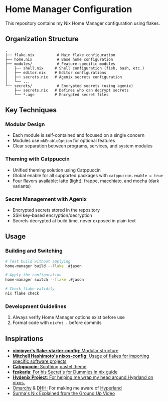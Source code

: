 # Home Manager Configuration

This repository contains my Nix Home Manager configuration using flakes.

## Organization Structure


```
.
├── flake.nix          # Main flake configuration
├── home.nix           # Base home configuration
├── modules/           # Feature-specific modules
│   ├── shell.nix     # Shell configuration (fish, bash, etc.)
│   ├── editor.nix    # Editor configurations
│   ├── secrets.nix   # Agenix secrets configuration
│   └── ...
└── secrets/           # Encrypted secrets (using agenix)
    ├── secrets.nix   # Defines who can decrypt secrets
    └── *.age         # Encrypted secret files
```

## Key Techniques

### Modular Design
- Each module is self-contained and focused on a single concern
- Modules use `mkEnableOption` for optional features
- Clear separation between programs, services, and system modules

### Theming with Catppuccin
- Unified theming solution using Catppuccin
- Global enable for all supported packages with `catppuccin.enable = true`
- Four flavors available: latte (light), frappe, macchiato, and mocha (dark variants)

### Secret Management with Agenix
- Encrypted secrets stored in the repository
- SSH key-based encryption/decryption
- Secrets decrypted at build time, never exposed in plain text

## Usage

### Building and Switching
```bash
# Test build without applying
home-manager build --flake .#jason

# Apply the configuration
home-manager switch --flake .#jason

# Check flake validity
nix flake check
```

### Development Guidelines
1. Always verify Home Manager options exist before use
2. Format code with `nixfmt .` before commits

## Inspirations
- [**vimjoyer's flake-starter-config**: Modular structure](https://github.com/vimjoyer/flake-starter-config)
- [**Mitchell Hashimoto's nixos-config**: Usage of flakes for importing specific software projects](https://github.com/mitchellh/nixos-config)
- [**Catppuccin**: Soothing pastel theme](https://github.com/catppuccin/nix)
- [**fzakaria**: For his Secret's for Dummies in nix guide](https://github.com/fzakaria/nix-home)
- [**Hydenix Project**: For helping me wrap my head around Hyprland on nixos.](https://github.com/richen604/hydenix) 
- [Omarchy](https://github.com/basecamp/omarchy) & [DHH:](https://github.com/dhh) For making me aware of [Hyperland](https://github.com/hyprwm/Hyprland)
- [Surma's Nix Explained from the Ground Up Video](https://www.youtube.com/watch?v=5D3nUU1OVx8)

